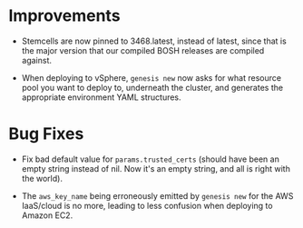 # Improvements

- Stemcells are now pinned to 3468.latest, instead of latest,
  since that is the major version that our compiled BOSH releases
  are compiled against.

- When deploying to vSphere, `genesis new` now asks for what
  resource pool you want to deploy to, underneath the cluster,
  and generates the appropriate environment YAML structures.

# Bug Fixes

- Fix bad default value for `params.trusted_certs` (should have
  been an empty string instead of nil.  Now it's an empty string,
  and all is right with the world).

- The `aws_key_name` being erroneously emitted by `genesis new`
  for the AWS IaaS/cloud is no more, leading to less confusion
  when deploying to Amazon EC2.

